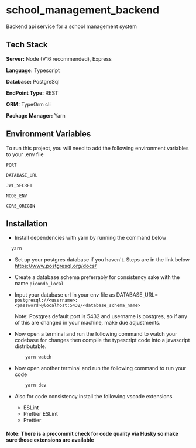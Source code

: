 # school_management_backend

Backend api service for a school management system

## Tech Stack

**Server:** Node (V16 recommended), Express

**Language:** Typescript

**Database:** PostgreSql

**EndPoint Type:** REST

**ORM:** TypeOrm cli

**Package Manager:** Yarn


## Environment Variables

To run this project, you will need to add the following environment variables to your .env file

`PORT`

`DATABASE_URL`

`JWT_SECRET`

`NODE_ENV`

`CORS_ORIGIN`


## Installation

- Install dependencies with yarn by running the command below

```bash
  yarn
```

- Set up your postgres database if you haven't. Steps are in the link below
    https://www.postgresql.org/docs/

-   Create a database schema preferrably for consistency sake with the name `picondb_local`
-   Input your database url in your env file as 
    DATABASE_URL= `postgresql://<username>:<password>@localhost:5432/<database_schema_name>`
    
    Note: Postgres default port is 5432 and username is postgres, so if any of this are changed in your machine, make due adjustments.

-   Now open a terminal and run the following command to watch your codebase for changes then compile the typescript code into a javascript distributable.
    ```bash
        yarn watch
    ```

-   Now open another terminal and run the following command to run your code
    ```bash
        yarn dev
    ```
-   Also for code consistency install the following vscode extensions
    -   ESLint
    -   Prettier ESLint
    -   Prettier

#### Note: There is a precommit check for code quality via Husky so make sure those extensions are available
